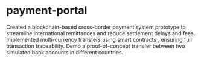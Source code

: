 # payment-portal
Created a blockchain-based cross-border payment system prototype to streamline international remittances and reduce settlement delays and fees. Implemented multi-currency transfers using smart contracts , ensuring full transaction traceability. Demo a proof-of-concept transfer between two simulated bank accounts in different countries. 

